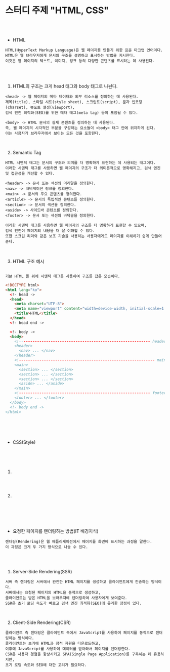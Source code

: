 # 스터디 주제 "HTML, CSS"

<br /><br />

* HTML
```
HTML(HyperText Markup Language)은 웹 페이지를 만들기 위한 표준 마크업 언어이다.
HTML은 웹 브라우저에게 문서의 구조를 설명하고 표시하는 방법을 지시한다.
이것은 웹 페이지의 텍스트, 이미지, 링크 등의 다양한 콘텐츠를 표시하는 데 사용된다.
```

<br /><br />

1. HTML의 구조는 크게 head 태그와 body 태그로 나뉜다.
```
<head> -> 웹 페이지의 메타 데이터와 외부 리소스를 정의하는 데 사용된다.
제목(title), 스타일 시트(style sheet), 스크립트(script), 문자 인코딩(charset), 뷰포트 설정(viewport),
검색 엔진 최적화(SEO)를 위한 메타 태그(meta tag) 등이 포함될 수 있다.

<body> -> HTML 문서의 실제 콘텐츠를 정의하는 데 사용된다.
즉, 웹 페이지의 시각적인 부분을 구성하는 요소들이 <body> 태그 안에 위치하게 된다.
이는 사용자가 브라우저에서 보이는 모든 것을 포함한다.
```

<br />

2. Semantic Tag
```
HTML 시맨틱 태그는 문서의 구조와 의미를 더 명확하게 표현하는 데 사용되는 태그이다.
이러한 시맨틱 태그를 사용하면 웹 페이지의 구조가 더 의미론적으로 명확해지고, 검색 엔진 및 접근성을 개선할 수 있다.

<header> -> 문서 또는 섹션의 머리말을 정의한다.
<nav> -> 내비게이션 링크를 정의한다.
<main> -> 문서의 주요 콘텐츠를 정의한다.
<article> -> 문서의 독립적인 콘텐츠를 정의한다.
<section> -> 문서의 섹션을 정의한다.
<aside> -> 사이드바 콘텐츠를 정의한다.
<footer> -> 문서 또는 섹션의 바닥글을 정의한다.

이러한 시맨틱 태그를 사용하면 웹 페이지의 구조를 더 명확하게 표현할 수 있으며,
검색 엔진이 페이지의 내용을 더 잘 이해할 수 있다.
또한 스크린 리더와 같은 보조 기술을 사용하는 사용자에게도 페이지를 이해하기 쉽게 만들어 준다.
```

<br />

3. HTML 구조 예시
```

기본 HTML 틀 위에 시멘틱 태그를 사용하여 구조를 잡은 모습이다.

```
```html
<!DOCTYPE html>
<html lang="ko">
  <!- head ->
  <head>
    <meta charset="UTF-8">
    <meta name="viewport" content="width=device-width, initial-scale=1.0">
    <title>HTML</title>
  </head>
  <!- head end ->

  <!- body ->
  <body>
    <!---------------------------------------------------------- header ->
    <header>
      <nav> ... </nav>
    </header>
    <!------------------------------------------------------------ main ->
    <main>
      <section> ... </section>
      <section> ... </section>
      <section> ... </section>
      <aside> ... </aside>
    </main>
    <!---------------------------------------------------------- footer ->
    <footer> ... </footer>
  </body>
  <!- body end ->
</html>
```

<br /><br /><br />

* CSS(Style)
```

```

<br /><br />

1. 
```

```

<br />

2. 
```

```

<br /><br /><br />

* 요청한 페이지를 렌더링하는 방법(IT 배경지식)
```
렌더링(Rendering)은 웹 애플리케이션에서 페이지를 화면에 표시하는 과정을 말한다.
이 과정은 크게 두 가지 방식으로 나눌 수 있다.
```

<br /><br />

1. Server-Side Rendering(SSR)
```
서버 측 렌더링은 서버에서 완전한 HTML 페이지를 생성하고 클라이언트에게 전송하는 방식이다.
서버에서는 요청된 페이지의 HTML을 동적으로 생성하고,
클라이언트는 받은 HTML을 브라우저에 렌더링하여 사용자에게 보여준다.
SSR은 초기 로딩 속도가 빠르고 검색 엔진 최적화(SEO)에 유리한 장점이 있다.
```

<br />

2. Client-Side Rendering(CSR)
```
클라이언트 측 렌더링은 클라이언트 측에서 JavaScript를 사용하여 페이지를 동적으로 렌더링하는 방식이다.
클라이언트는 초기에 HTML과 정적 자원을 다운로드하고,
이후에 JavaScript를 사용하여 데이터를 받아와서 페이지를 렌더링한다.
CSR은 사용자 경험을 향상시키고 SPA(Single Page Application)를 구축하는 데 유용하지만,
초기 로딩 속도와 SEO에 대한 고려가 필요하다.
```
